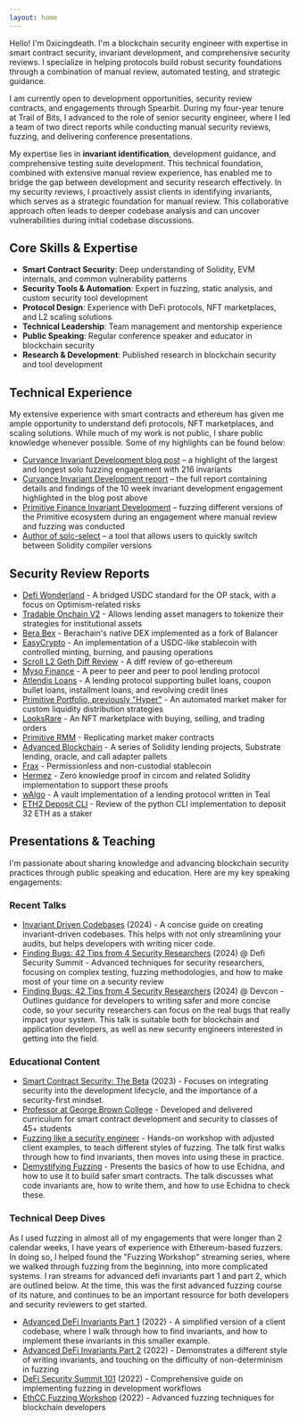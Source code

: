 ```yaml
---
layout: home
---
```


<p>
Hello! I'm 0xicingdeath. I'm a blockchain security engineer with expertise in smart contract security, invariant development, and comprehensive security reviews. I specialize in helping protocols build robust security foundations through a combination of manual review, automated testing, and strategic guidance.
</p>

<p>
I am currently open to development opportunities, security review contracts, and engagements through Spearbit. During my four-year tenure at Trail of Bits, I advanced to the role of senior security engineer, where I led a team of two direct reports while conducting manual security reviews, fuzzing, and delivering conference presentations.
</p>

<p>
My expertise lies in <b>invariant identification</b>, development guidance, and comprehensive testing suite development. This technical foundation, combined with extensive manual review experience, has enabled me to bridge the gap between development and security research effectively. In my security reviews, I proactively assist clients in identifying invariants, which serves as a strategic foundation for manual review. This collaborative approach often leads to deeper codebase analysis and can uncover vulnerabilities during initial codebase discussions.
</p>

<h2>Core Skills & Expertise</h2>
<ul>
  <li><b>Smart Contract Security</b>: Deep understanding of Solidity, EVM internals, and common vulnerability patterns</li>
  <li><b>Security Tools & Automation</b>: Expert in fuzzing, static analysis, and custom security tool development</li>
  <li><b>Protocol Design</b>: Experience with DeFi protocols, NFT marketplaces, and L2 scaling solutions</li>
  <li><b>Technical Leadership</b>: Team management and mentorship experience</li>
  <li><b>Public Speaking</b>: Regular conference speaker and educator in blockchain security</li>
  <li><b>Research & Development</b>: Published research in blockchain security and tool development</li>
</ul>

<h2>Technical Experience</h2>
<p>My extensive experience with smart contracts and ethereum has given me ample opportunity to understand defi protocols, NFT marketplaces, and scaling solutions. While much of my work is not public, I share public knowledge whenever possible. Some of my highlights can be found below:
  <ul>
    <li><a href="https://blog.trailofbits.com/2024/04/30/curvance-invariants-unleashed/">Curvance Invariant Development blog post</a> – a highlight of the largest and longest solo fuzzing engagement with 216 invariants</li>
    <li><a href="https://github.com/trailofbits/publications/blob/master/reviews/2024-03-curvance-invariant-development.pdf">Curvance Invariant Development report</a> – the full report containing details and findings of the 10 week invariant development engagement highlighted in the blog post above</li>
    <li><a href="https://github.com/primitivefinance/rmm-core/tree/main/contracts/crytic">Primitive Finance Invariant Development</a> – fuzzing different versions of the Primitive ecosystem during an engagement where manual review and fuzzing was conducted</li>
    <li><a href="https://github.com/crytic/solc-select">Author of solc-select</a> – a tool that allows users to quickly switch between Solidity compiler versions</li>
  </ul>
</p>

<h2>Security Review Reports</h2>
<ul>
  <li><a href="https://cantina.xyz/portfolio/5295cf96-7a54-4150-9d94-396944b3604e">Defi Wonderland</a> - A bridged USDC standard for the OP stack, with a focus on Optimism-related risks</li>
  <li><a href="https://cantina.xyz/portfolio/427d48c3-3f54-4891-a710-0784ffaded87">Tradable Onchain V2</a> - Allows lending asset managers to tokenize their strategies for institutional assets</li>
  <li><a href="https://cantina.xyz/portfolio/2928a086-0004-4ab4-be62-81f7c6b5d286">Bera Bex</a> - Berachain's native DEX implemented as a fork of Balancer</li>
  <li><a href="https://github.com/trailofbits/publications/blob/master/reviews/2023-08-easycrypto-securityreview.pdf">EasyCrypto</a> - An implementation of a USDC-like stablecoin with controlled minting, burning, and pausing operations</li>
  <li><a href="https://github.com/trailofbits/publications/blob/master/reviews/2023-08-scrollL2geth-securityreview.pdf">Scroll L2 Geth Diff Review</a> - A diff review of go-ethereum</li>
  <li><a href="https://github.com/trailofbits/publications/blob/master/reviews/2023-04-mysoloans-securityreview.pdf">Myso Finance</a> - A peer to peer and peer to pool lending protocol</li>
  <li><a href="https://github.com/trailofbits/publications/blob/master/reviews/2023-03-atlendis-atlendissmartcontracts-securityreview.pdf">Atlendis Loans</a> - A lending protocol supporting bullet loans, coupon bullet loans, installment loans, and revolving credit lines</li>    
  <li><a href="https://github.com/trailofbits/publications/blob/master/reviews/2023-03-primitive-securityreview.pdf">Primitive Portfolio, previously "Hyper"</a> - An automated market maker for custom liquidity distribution strategies</li>    
  <li><a href="https://github.com/trailofbits/publications/blob/master/reviews/LooksRare.pdf">LooksRare</a> - An NFT marketplace with buying, selling, and trading orders </li>    
  <li><a href="https://github.com/trailofbits/publications/blob/master/reviews/Primitive.pdf">Primitive RMM</a> - Replicating market maker contracts</li> 
  <li><a href="https://github.com/trailofbits/publications/blob/master/reviews/AdvancedBlockchainQ42021.pdf">Advanced Blockchain</a> - A series of Solidity lending projects, Substrate lending, oracle, and call adapter pallets</li> 
  <li><a href="https://github.com/trailofbits/publications/blob/master/reviews/FraxFinance.pdf">Frax</a> - Permissionless and non-custodial stablecoin</li>   
  <li><a href="https://github.com/trailofbits/publications/blob/master/reviews/hermez.pdf">Hermez</a> - Zero knowledge proof in circom and related Solidity implementation to support these proofs</li>   
  <li><a href="https://github.com/trailofbits/publications/blob/master/reviews/wALGO.pdf">wAlgo</a> - A vault implementation of a lending protocol written in Teal</li>
  <li><a href="https://github.com/trailofbits/publications/blob/master/reviews/ETH2DepositCLI.pdf">ETH2 Deposit CLI</a> - Review of the python CLI implementation to deposit 32 ETH as a staker</li>  
</ul>

<h2>Presentations & Teaching</h2>
<p>I'm passionate about sharing knowledge and advancing blockchain security practices through public speaking and education. Here are my key speaking engagements:</p>

<h3>Recent Talks</h3>
<ul>
  <li><a href="https://youtu.be/GfMzS2UVLq0?si=LyEwJo63KqzF46Xg">Invariant Driven Codebases</a> (2024) - A concise guide on creating invariant-driven codebases. This helps with not only streamlining your audits, but helps developers with writing nicer code.</li>
  <li><a href="https://youtu.be/wMrsL5ipDFE?si=uJAZ1Ti7xPjBJEiI">Finding Bugs: 42 Tips from 4 Security Researchers</a> (2024) @ Defi Security Summit - Advanced techniques for security researchers, focusing on complex testing, fuzzing methodologies, and how to make most of your time on a security review</li>
  <li><a href="https://youtu.be/wMrsL5ipDFE?si=uJAZ1Ti7xPjBJEiI">Finding Bugs: 42 Tips from 4 Security Researchers</a> (2024) @ Devcon - Outlines guidance for developers to writing safer and more concise code, so your security researchers can focus on the real bugs that really impact your system. This talk is suitable both for blockchain and application developers, as well as new security engineers interested in getting into the field.</li>
</ul>

<h3>Educational Content</h3>
<ul>
  <li><a href="https://www.youtube.com/watch?v=vETc-RXZoKA">Smart Contract Security: The Beta</a> (2023) - Focuses on integrating security into the development lifecycle, and the importance of a security-first mindset.</li>
  <li><a href="https://www.georgebrown.ca/programs/blockchain-development-program-postgraduate-t475">Professor at George Brown College</a> - Developed and delivered curriculum for smart contract development and security to classes of 45+ students</li>
  <li><a href="https://github.com/trailofbits/publications/blob/master/presentations/How%20to%20fuzz%20like%20a%20pro-Defi%20Security%20Summit-EthCC-EthTaipei/Eth%20Taipei%20Workshop.pdf">Fuzzing like a security engineer</a> - Hands-on workshop with adjusted client examples, to teach different styles of fuzzing. The talk first walks through how to find invariants, then moves into using these in practice.</li>
  <li><a href="https://github.com/trailofbits/publications/blob/master/presentations/Demystifying%20Fuzzing/Demystifying%20Fuzzing.pdf">Demystifying Fuzzing</a> - Presents the basics of how to use Echidna, and how to use it to build safer smart contracts. The talk discusses what code invariants are, how to write them, and how to use Echidna to check these.</li>  
</ul>

<h3>Technical Deep Dives</h3>
<p>As I used fuzzing in almost all of my engagements that were longer than 2 calendar weeks, I have years of experience with Ethereum-based fuzzers. In doing so, I helped found the "Fuzzing Workshop" streaming series, where we walked through fuzzing from the beginning, into more complicated systems. I ran streams for advanced defi invariants part 1 and part 2, which are outlined below. At the time, this was the first advanced fuzzing course of its nature, and continues to be an important resource for both developers and security reviewers to get started.</p>
<ul>
  <li><a href="https://www.youtube.com/watch?v=vQTexNuWDrM&t=2s">Advanced DeFi Invariants Part 1</a> (2022) - A simplified version of a client codebase, where I walk through how to find invariants, and how to implement these invariants in this smaller example.  </li>
  <li><a href="https://www.youtube.com/watch?v=zsjVamRTn5M&t=1s">Advanced DeFi Invariants Part 2</a> (2022) - Demonstrates a different style of writing invariants, and touching on the difficulty of non-determinism in fuzzing</li>
  <li><a href="https://github.com/trailofbits/publications/tree/master/presentations/How%20to%20fuzz%20like%20a%20pro-Defi%20Security%20Summit-EthCC-EthTaipei#:~:text=Security%20Summit%20101-,Slides,-EthCC">DeFi Security Summit 101</a> (2022) - Comprehensive guide on implementing fuzzing in development workflows</li>
  <li><a href="https://github.com/trailofbits/publications/tree/master/presentations/How%20to%20fuzz%20like%20a%20pro-Defi%20Security%20Summit-EthCC-EthTaipei#:~:text=Security%20Summit%20101-,Slides,-EthCC">EthCC Fuzzing Workshop</a> (2022) - Advanced fuzzing techniques for blockchain developers</li>
</ul>
